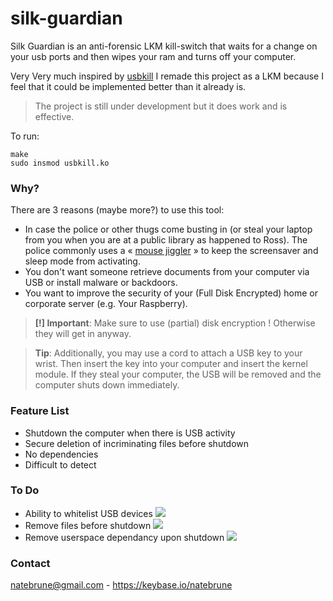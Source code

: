 # silk-guardian
Silk Guardian is an anti-forensic LKM kill-switch that waits for a change on your usb ports and then wipes your ram and turns off your computer.
 
 Very Very much inspired by [usbkill](https://github.com/hephaest0s/usbkill)
 I remade this project as a LKM because I feel that it could be implemented better than it already is.
 
 > The project is still under development but it does work and is effective.

To run:

```shell
make
sudo insmod usbkill.ko
```

### Why?

There are 3 reasons (maybe more?) to use this tool:

- In case the police or other thugs come busting in (or steal your laptop from you when you are at a public library as happened to Ross). The police commonly uses a « [mouse jiggler](http://www.amazon.com/Cru-dataport-Jiggler-Automatic-keyboard-Activity/dp/B00MTZY7Y4/ref=pd_bxgy_pc_text_y/190-3944818-7671348) » to keep the screensaver and sleep mode from activating.
- You don't want someone retrieve documents from your computer via USB or install malware or backdoors.
- You want to improve the security of your (Full Disk Encrypted) home or corporate server (e.g. Your Raspberry).

> **[!] Important**: Make sure to use (partial) disk encryption ! Otherwise they will get in anyway.

> **Tip**: Additionally, you may use a cord to attach a USB key to your wrist. Then insert the key into your computer and insert the kernel module. If they steal your computer, the USB will be removed and the computer shuts down immediately.

### Feature List

- Shutdown the computer when there is USB activity
- Secure deletion of incriminating files before shutdown
- No dependencies
- Difficult to detect

### To Do
- Ability to whitelist USB devices ![](http://upload.wikimedia.org/wikipedia/commons/7/7e/Red_x.png) 
- Remove files before shutdown ![](http://www.gia.edu/img/sprites/icon-green-check.png)
- Remove userspace dependancy upon shutdown ![](http://www.gia.edu/img/sprites/icon-green-check.png)

### Contact

[natebrune@gmail.com](mailto:natebrune@gmail.com) - https://keybase.io/natebrune
